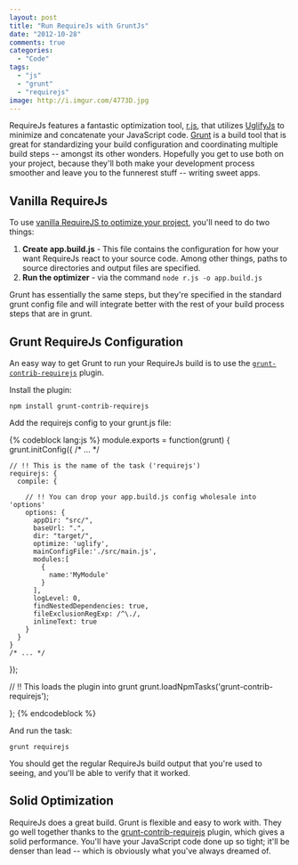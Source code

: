```yaml
---
layout: post
title: "Run RequireJs with GruntJs"
date: "2012-10-28"
comments: true
categories:
  - "Code"
tags:
  - "js"
  - "grunt"
  - "requirejs"
image: http://i.imgur.com/4773D.jpg
---
```


RequireJs features a fantastic optimization tool, [r.js](http://requirejs.org/docs/optimization.html), that utilizes [UglifyJs](https://github.com/mishoo/UglifyJS) to minimize and concatenate your JavaScript code.  [Grunt](http://gruntjs.com/) is a build tool that is great for standardizing your build configuration and coordinating multiple build steps -- amongst its other wonders.  Hopefully you get to use both on your project, because they'll both make your development process smoother and leave you to the funnerest stuff -- writing sweet apps.

<!--more-->

## Vanilla RequireJs

To use [vanilla RequireJS to optimize your project](http://requirejs.org/docs/optimization.html#wholeproject), you'll need to do two things:

1. **Create app.build.js**  - This file contains the configuration for how your want RequireJs react to your source code.  Among other things, paths to source directories and output files are specified.
2. **Run the optimizer** - via the command `node r.js -o app.build.js`

Grunt has essentially the same steps, but they're specified in the standard grunt config file and will integrate better with the rest of your build process steps that are in grunt.

## Grunt RequireJs Configuration

An easy way to get Grunt to run your RequireJs build is to use the [`grunt-contrib-requirejs`](https://npmjs.org/package/grunt-contrib-requirejs) plugin.

Install the plugin:

    npm install grunt-contrib-requirejs

Add the requirejs config to your grunt.js file:

{% codeblock lang:js %}
module.exports = function(grunt) {
  grunt.initConfig({
    /* ... */

    // !! This is the name of the task ('requirejs')
    requirejs: {
      compile: {

        // !! You can drop your app.build.js config wholesale into 'options'
        options: {
          appDir: "src/",
          baseUrl: ".",
          dir: "target/",
          optimize: 'uglify',
          mainConfigFile:'./src/main.js',
          modules:[
            {
              name:'MyModule'
            }
          ],
          logLevel: 0,
          findNestedDependencies: true,
          fileExclusionRegExp: /^\./,
          inlineText: true
        }
      }
    }
    /* ... */
  });

  // !! This loads the plugin into grunt
  grunt.loadNpmTasks('grunt-contrib-requirejs');

};
{% endcodeblock %}

And run the task:

    grunt requirejs

You should get the regular RequireJs build output that you're used to seeing, and you'll be able to verify that it worked.

## Solid Optimization

RequireJs does a great build.  Grunt is flexible and easy to work with.  They go well together thanks to the [grunt-contrib-requirejs](https://npmjs.org/package/grunt-contrib-requirejs) plugin, which gives a solid performance.  You'll have your JavaScript code done up so tight; it'll be denser than lead -- which is obviously what you've always dreamed of.
